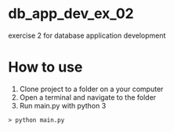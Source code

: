 # db_app_dev_ex_02
exercise 2 for database application development 

# How to use
1. Clone project to a folder on a your computer 
2. Open a terminal and navigate to the folder 
3. Run main.py with python 3 
```console
> python main.py
